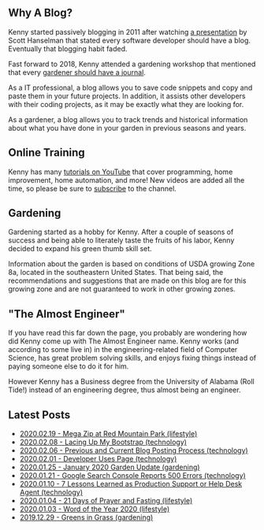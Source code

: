 ﻿---
date: 2019-12-22
description: Information about this blog and Kenny Robinson.
author: Kenny Robinson
---



## Why A Blog?

Kenny started passively blogging in 2011 after watching 
[a presentation](/blog/technology/2010.07.22-every-developer-needs-a-blog) by 
Scott Hanselman that stated every software developer should 
have a blog. Eventually that blogging habit faded. 

Fast forward to 2018, Kenny attended a gardening workshop that mentioned that every 
[gardener should have a journal](/blog/gardening/2019.02.23-every-gardener-needs-a-journal). 

As a IT professional, a blog allows you to save code snippets and copy and 
paste them in your future projects. In 
addition, it assists other developers with their coding projects, as it may be exactly 
what they are looking for.

As a gardener, a blog allows you to track trends and historical information about what you have 
done in your garden in previous seasons and years.

## Online Training

Kenny has many 
[tutorials on YouTube](https://www.youtube.com/channel/UC4HCouBLtXD1j1U_17aBqig) 
that cover programming, home improvement, home automation, and more! New videos 
are added all the time, so please be sure to
[subscribe](https://www.youtube.com/channel/UC4HCouBLtXD1j1U_17aBqig?sub_confirmation=1) 
to the channel.

## Gardening

Gardening started as a hobby for Kenny. After a couple of seasons of success and
being able to literately taste the fruits of his labor, Kenny decided to 
expand his green thumb skill set.

Information about the garden is based on conditions of USDA growing Zone 8a, located
in the southeastern United States. That being said, the recommendations and suggestions
that are made on this blog are for this growing zone and are not guaranteed to work in
other growing zones.

## "The Almost Engineer"

If you have read this far down the page, you probably are wondering how did Kenny come up 
with The Almost Engineer name. Kenny works (and according to some live in) in the 
engineering-related field of Computer Science, has great problem solving skills, and 
enjoys fixing things instead of paying someone else to do it for him. 

However Kenny has a Business degree from the University of Alabama (Roll Tide!) 
instead of an engineering degree, thus almost being an engineer.

## Latest Posts

* [2020.02.19 - Mega Zip at Red Mountain Park (lifestyle)](/blog/lifestyle/2020.02.19-mega-zip-at-red-mountain-park)
* [2020.02.08 - Lacing Up My Bootstrap (technology)](/blog/technology/2020.02.08-lacing-up-my-bootstrap)
* [2020.02.06 - Previous and Current Blog Posting Process (technology)](/blog/technology/2020.02.06-previous-and-current-blog-posting-process)
* [2020.02.01 - Developer Uses Page (technology)](/blog/technology/2020.02.01-developer-uses-page)
* [2020.01.25 - January 2020 Garden Update (gardening)](/blog/gardening/2020.01.25-january-2020-garden-update)
* [2020.01.21 - Google Search Console Reports 500 Errors (technology)](/blog/technology/2020.01.21-google-search-console-reports-500-errors)
* [2020.01.10 - 7 Lessons Learned as Production Support or Help Desk Agent (technology)](/blog/technology/2020.01.10-7-lessons-from-production-support)
* [2020.01.04 - 21 Days of Prayer and Fasting  (lifestyle)](/blog/lifestyle/2020.01.04-21-days-of-prayer-and-fasting)
* [2020.01.03 - Word of the Year 2020 (lifestyle)](/blog/lifestyle/2020.01.03-word-of-the-year)
* [2019.12.29 - Greens in Grass (gardening)](/blog/gardening/2019.12.29-greens-in-grass)
